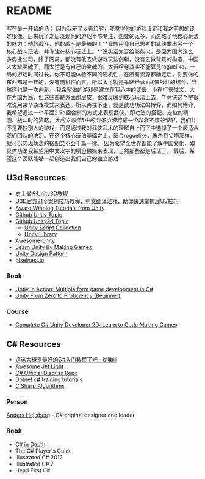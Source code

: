 # README
写在最一开始的话：
因为我玩了太吾绘卷，我觉得他的游戏设定和我之前想的设定很像，后来玩了之后发现他的游戏不够专注，想要的太多，而忽略了他核心玩法的魅力：他的战斗，他的战斗是最棒的！**我想用我自己思考的武侠做出另一个核心战斗玩法，并专注在核心玩法上。**说实话太吾绘卷能火，是因为国内这么多商业公司，除了网易，都没有敢去做游戏玩法创新，没有去做背景的构造，中国人太缺灵魂了，而太污是有自己的灵魂的。太吾绘卷其实不能算是roguelike，一局的游戏时间过长，你不可能体验不同的随机性，在所有资源都确定后，你要做的东西都是一样的，没有随机性而言，所以太污就是策略经营+武侠战斗的结合，当然这也是一次创新。
我希望做的游戏是建立在我心中的武侠，小在行侠仗义，大在为国为民，但这些都是外面那层皮，很难反映到核心玩法上去，毕竟侠这个字很难说用某个游戏模式来表达。所以再往下走，就是武功功法的博弈，而如何博弈，我希望通过一个平面2.5d回合制的方式来表现武侠，即功法的搭配、走位的猜测、战斗时的策略，*太阁立志传5中的剑圣小游戏是一个非常不错的雏形*，我们并不是要抄别人的游戏，而是通过我对武侠武术的理解自上而下中选择了一个最适合我们团队的决定。在这个核心玩法基础之上，结合roguelike，像杀戮尖塔那样，就可以实现功法的搭配又不会千篇一律。
因为希望全世界都能了解中国文化，如具体功法我希望用中文汉字的横竖撇捺来表现，当然那些都是后话了。
最后，希望这个团队能够一起创造出我们自己的独立游戏！


## U3d Resources

* [史上最全Unity3D教程](https://www.bilibili.com/video/av28779788?from=search&seid=5026739576410494437)
* [U3D官方21个案例技巧教程，中文翻译注释，助你快速掌握展UV技巧](https://www.bilibili.com/video/av34865963?from=search&seid=3674352354286656142)
* [Award Winning Tutorials from Unity](https://unity3d.com/cn/learn/tutorials)
* [Github Untiy Topic](https://github.com/topics/unity)
* [Github Unity2d Topic](https://github.com/topics/unity2d)
  * [Unity Script Collection](https://github.com/michidk/Unity-Script-Collection)
  * [Unity Library](https://github.com/UnityCommunity/UnityLibrary)
* [Awesome-unity](https://github.com/RyanNielson/awesome-unity)
* [Learn Unity By Making Games](https://github.com/shohan4556/learn-unity-by-making-games)
* [Unity Design Pattern](https://github.com/QianMo/Unity-Design-Pattern)
* [pixelnest.io](https://pixelnest.io/tutorials/)

### Book

* [Untiy in Action: Multiplatform game development in C#](https://www.amazon.com/Unity-Action-Multiplatform-game-development/dp/1617294969/ref=sr_1_1?ie=UTF8&qid=1543045157&sr=8-1&keywords=unity3d)
* [Unity From Zero to Proficiency (Beginner)](https://www.amazon.com/Unity-Proficiency-Beginner-step-step/dp/1980277478/ref=sr_1_8?ie=UTF8&qid=1543045157&sr=8-8&keywords=unity3d)

### Course

* [Complete C# Unity Developer 2D: Learn to Code Making Games](https://www.udemy.com/unitycourse/)

## C# Resources

* [这这大概是最好的C#入门教程了吧 - bilibili](https://www.bilibili.com/video/av2357992?share_medium=android&share_source=copy_link&bbid=5E6F372C-E061-43BD-AEC6-A74AD7097F0B18486infoc&ts=1542864798956)
* [Awesome Jet Light](https://amine-smahi.github.io/AwesomeJetLight/)
* [C# Official Discuss Repo](https://github.com/dotnet/csharplang)
* [Dotnet c# training tutorials](https://github.com/dotnet/training-tutorials/blob/master/content/csharp/getting-started/README.md)
* [C Sharp Algorithms](https://github.com/aalhour/C-Sharp-Algorithms)

### Person

[Anders Hejlsberg](https://github.com/ahejlsberg) - C# original designer and leader

### Book

* [C# in Depth](https://www.manning.com/books/c-sharp-in-depth-third-edition)
* The C# Player's Guide
* Illustrated C# 2012
* Illustrated C# 7
* Head First C#

